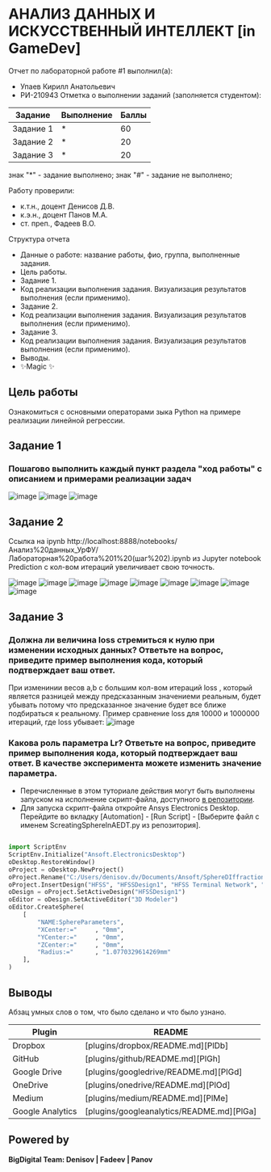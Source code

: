 # АНАЛИЗ ДАННЫХ И ИСКУССТВЕННЫЙ ИНТЕЛЛЕКТ [in GameDev]
Отчет по лабораторной работе #1 выполнил(а):
- Упаев Кирилл Анатольевич 
- РИ-210943
Отметка о выполнении заданий (заполняется студентом):

| Задание | Выполнение | Баллы |
| ------ | ------ | ------ |
| Задание 1 | * | 60 |
| Задание 2 | * | 20 |
| Задание 3 | * | 20 |

знак "*" - задание выполнено; знак "#" - задание не выполнено;

Работу проверили:
- к.т.н., доцент Денисов Д.В.
- к.э.н., доцент Панов М.А.
- ст. преп., Фадеев В.О.

Структура отчета

- Данные о работе: название работы, фио, группа, выполненные задания.
- Цель работы.
- Задание 1.
- Код реализации выполнения задания. Визуализация результатов выполнения (если применимо).
- Задание 2.
- Код реализации выполнения задания. Визуализация результатов выполнения (если применимо).
- Задание 3.
- Код реализации выполнения задания. Визуализация результатов выполнения (если применимо).
- Выводы.
- ✨Magic ✨

## Цель работы
Ознакомиться с основными операторами зыка Python на примере реализации линейной регрессии.

## Задание 1

### Пошагово выполнить каждый пункт раздела "ход работы" с описанием и примерами реализации задач

![image](https://user-images.githubusercontent.com/104893843/205671922-0fd8fa83-5145-43bc-9052-5ca0c237d5e3.png)
![image](https://user-images.githubusercontent.com/104893843/205975039-ba9d2d84-d2c7-4850-810a-29f7892ab695.png)
![image](https://user-images.githubusercontent.com/104893843/205975136-c1f549fa-3723-4c4b-89e1-28f275601a82.png)


## Задание 2
Ссылка на ipynb http://localhost:8888/notebooks/Анализ%20данных_УрФУ/Лабораторная%20работа%201%20(шаг%202).ipynb из Jupyter notebook Prediction с кол-вом итераций увеличивает свою точность.

![image](https://user-images.githubusercontent.com/104893843/205989622-b0d4f13a-e40a-43f1-a7f4-24589d8b438d.png)
![image](https://user-images.githubusercontent.com/104893843/205989664-ce101601-ba53-44ed-94e3-6e102cb1bc05.png)
![image](https://user-images.githubusercontent.com/104893843/205989708-41a10576-5599-4c77-85d3-c22f12152271.png)
![image](https://user-images.githubusercontent.com/104893843/205989783-128b52a5-156b-46f3-980e-5cad8bd742b5.png)
![image](https://user-images.githubusercontent.com/104893843/205989838-3ac623a0-91a0-430f-b8af-33d768711bdc.png)
![image](https://user-images.githubusercontent.com/104893843/205989882-864b2439-005d-4d98-a338-89ca9cc1291a.png)
![image](https://user-images.githubusercontent.com/104893843/205989933-55d7cdbe-8303-4c45-b6e2-c0edebc7ad72.png)
![image](https://user-images.githubusercontent.com/104893843/205989974-0e0a785b-cadc-4740-8364-bed19ecd0920.png)
![image](https://user-images.githubusercontent.com/104893843/205990031-10575f94-98be-42f5-a8fa-c6c8c0568d92.png)




## Задание 3

### Должна ли величина loss стремиться к нулю при изменении исходных данных? Ответьте на вопрос, приведите пример выполнения кода, который подтверждает ваш ответ.

При изменинии весов a,b с большим кол-вом итераций loss , который является разницей между предсказанным значениеми реальным, будет убывать потому что предсказанное значение будет все ближе подбираться к реальному. Пример сравнение loss для 10000 и 1000000 итераций, где loss убывает:
![image](https://user-images.githubusercontent.com/104893843/205990924-6b040f4b-d9fa-4a72-8af6-f8550bb6d503.png)

### Какова роль параметра Lr? Ответьте на вопрос, приведите пример выполнения кода, который подтверждает ваш ответ. В качестве эксперимента можете изменить значение параметра.

- Перечисленные в этом туториале действия могут быть выполнены запуском на исполнение скрипт-файла, доступного [в репозитории](https://github.com/Den1sovDm1triy/hfss-scripting/blob/main/ScreatingSphereInAEDT.py).
- Для запуска скрипт-файла откройте Ansys Electronics Desktop. Перейдите во вкладку [Automation] - [Run Script] - [Выберите файл с именем ScreatingSphereInAEDT.py из репозитория].

```py

import ScriptEnv
ScriptEnv.Initialize("Ansoft.ElectronicsDesktop")
oDesktop.RestoreWindow()
oProject = oDesktop.NewProject()
oProject.Rename("C:/Users/denisov.dv/Documents/Ansoft/SphereDIffraction.aedt", True)
oProject.InsertDesign("HFSS", "HFSSDesign1", "HFSS Terminal Network", "")
oDesign = oProject.SetActiveDesign("HFSSDesign1")
oEditor = oDesign.SetActiveEditor("3D Modeler")
oEditor.CreateSphere(
	[
		"NAME:SphereParameters",
		"XCenter:="		, "0mm",
		"YCenter:="		, "0mm",
		"ZCenter:="		, "0mm",
		"Radius:="		, "1.0770329614269mm"
	], 
)

```

## Выводы

Абзац умных слов о том, что было сделано и что было узнано.

| Plugin | README |
| ------ | ------ |
| Dropbox | [plugins/dropbox/README.md][PlDb] |
| GitHub | [plugins/github/README.md][PlGh] |
| Google Drive | [plugins/googledrive/README.md][PlGd] |
| OneDrive | [plugins/onedrive/README.md][PlOd] |
| Medium | [plugins/medium/README.md][PlMe] |
| Google Analytics | [plugins/googleanalytics/README.md][PlGa] |

## Powered by

**BigDigital Team: Denisov | Fadeev | Panov**
